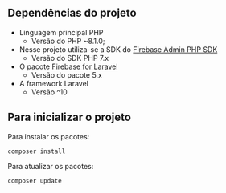 ## Dependências do projeto
- Linguagem principal PHP
	- Versão do PHP ~8.1.0;
- Nesse projeto utiliza-se a SDK do [Firebase Admin PHP SDK](https://github.com/kreait/firebase-php)
	- Versão do SDK PHP 7.x
- O pacote [Firebase for Laravel](https://github.com/kreait/laravel-firebase)
	- Versão do pacote 5.x
- A framework Laravel
	- Versão ^10 

## Para inicializar o projeto
Para instalar os pacotes:
```
composer install
```

Para atualizar os pacotes:
```
composer update
```
